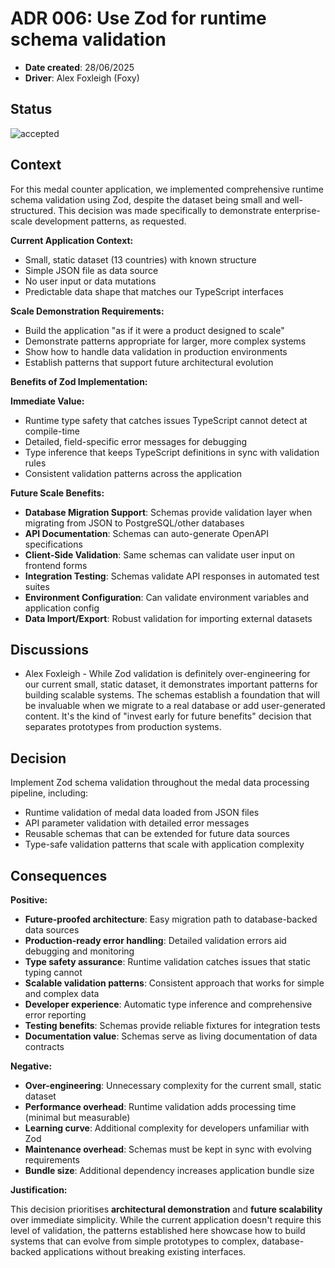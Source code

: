 # ADR 006: Use Zod for runtime schema validation

- **Date created**: 28/06/2025
- **Driver**: Alex Foxleigh (Foxy)

## Status

![accepted]

## Context

For this medal counter application, we implemented comprehensive runtime schema validation using Zod, despite the dataset
being small and well-structured. This decision was made specifically to demonstrate enterprise-scale development patterns, as requested.

**Current Application Context:**

- Small, static dataset (13 countries) with known structure
- Simple JSON file as data source
- No user input or data mutations
- Predictable data shape that matches our TypeScript interfaces

**Scale Demonstration Requirements:**

- Build the application "as if it were a product designed to scale"
- Demonstrate patterns appropriate for larger, more complex systems
- Show how to handle data validation in production environments
- Establish patterns that support future architectural evolution

**Benefits of Zod Implementation:**

**Immediate Value:**

- Runtime type safety that catches issues TypeScript cannot detect at compile-time
- Detailed, field-specific error messages for debugging
- Type inference that keeps TypeScript definitions in sync with validation rules
- Consistent validation patterns across the application

**Future Scale Benefits:**

- **Database Migration Support**: Schemas provide validation layer when migrating from JSON to PostgreSQL/other databases
- **API Documentation**: Schemas can auto-generate OpenAPI specifications
- **Client-Side Validation**: Same schemas can validate user input on frontend forms
- **Integration Testing**: Schemas validate API responses in automated test suites
- **Environment Configuration**: Can validate environment variables and application config
- **Data Import/Export**: Robust validation for importing external datasets

## Discussions

- Alex Foxleigh - While Zod validation is definitely over-engineering for our current small, static dataset, it demonstrates
important patterns for building scalable systems. The schemas establish a foundation that will be invaluable when we migrate
to a real database or add user-generated content. It's the kind of "invest early for future benefits" decision that separates
prototypes from production systems.

## Decision

Implement Zod schema validation throughout the medal data processing pipeline, including:

- Runtime validation of medal data loaded from JSON files
- API parameter validation with detailed error messages  
- Reusable schemas that can be extended for future data sources
- Type-safe validation patterns that scale with application complexity

## Consequences

**Positive:**

- **Future-proofed architecture**: Easy migration path to database-backed data sources
- **Production-ready error handling**: Detailed validation errors aid debugging and monitoring
- **Type safety assurance**: Runtime validation catches issues that static typing cannot
- **Scalable validation patterns**: Consistent approach that works for simple and complex data
- **Developer experience**: Automatic type inference and comprehensive error reporting
- **Testing benefits**: Schemas provide reliable fixtures for integration tests
- **Documentation value**: Schemas serve as living documentation of data contracts

**Negative:**

- **Over-engineering**: Unnecessary complexity for the current small, static dataset
- **Performance overhead**: Runtime validation adds processing time (minimal but measurable)
- **Learning curve**: Additional complexity for developers unfamiliar with Zod
- **Maintenance overhead**: Schemas must be kept in sync with evolving requirements
- **Bundle size**: Additional dependency increases application bundle size

**Justification:**

This decision prioritises **architectural demonstration** and **future scalability** over immediate simplicity. While the
current application doesn't require this level of validation, the patterns established here showcase how to build systems
that can evolve from simple prototypes to complex, database-backed applications without breaking existing interfaces.

[proposed]: https://img.shields.io/badge/Proposed-yellow?style=for-the-badge
[accepted]: https://img.shields.io/badge/Accepted-green?style=for-the-badge
[superceded]: https://img.shields.io/badge/Superceded-orange?style=for-the-badge
[rejected]: https://img.shields.io/badge/Rejected-red?style=for-the-badge
[deprecated]: https://img.shields.io/badge/Deprecated-grey?style=for-the-badge 